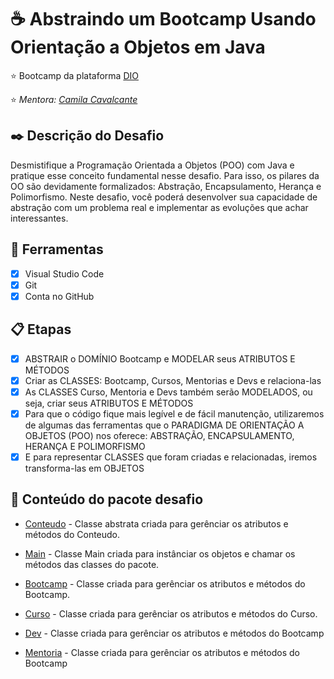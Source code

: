 # :coffee: Abstraindo um Bootcamp Usando Orientação a Objetos em Java

:star: Bootcamp da plataforma [DIO](https://web.dio.me/)

:star: _Mentora: [Camila Cavalcante](https://web.dio.me/lab/abstraindo-um-bootcamp-usando-orientacao-objetos-em-java/learning/github.com/cami-la)_


## :black_nib: Descrição do Desafio
Desmistifique a Programação Orientada a Objetos (POO) com Java e pratique esse conceito fundamental nesse desafio. Para isso, os pilares da OO são devidamente formalizados: Abstração, Encapsulamento, Herança e Polimorfismo. Neste desafio, você poderá desenvolver sua capacidade de abstração com um problema real e implementar as evoluções que achar interessantes. 

## :wrench: Ferramentas
- [x] Visual Studio Code
- [x] Git
- [x] Conta no GitHub

## :clipboard: Etapas
- [x] ABSTRAIR o DOMÍNIO Bootcamp e MODELAR seus ATRIBUTOS E MÉTODOS
- [x] Criar as CLASSES: Bootcamp, Cursos, Mentorias e Devs e relaciona-las
- [x] As CLASSES Curso, Mentoria e Devs também serão MODELADOS, ou seja, criar seus ATRIBUTOS E MÉTODOS
- [x] Para que o código fique mais legível e de fácil manutenção, utilizaremos de algumas das ferramentas que o PARADIGMA DE ORIENTAÇÃO A OBJETOS (POO) nos oferece: ABSTRAÇÃO, ENCAPSULAMENTO, HERANÇA E POLIMORFISMO
- [x] E para representar CLASSES que foram criadas e relacionadas, iremos transforma-las em OBJETOS

## :open_file_folder: Conteúdo do pacote desafio 
-  [Conteudo](desafio-dio-poo/src/desafio/dominio/Conteudo.java) - Classe abstrata criada para gerênciar os atributos e métodos do Conteudo.
- [Main](desafio-dio-poo/src/Main.java) - Classe Main criada para instânciar os objetos e chamar os métodos das classes do pacote.
- [Bootcamp](desafio-dio-poo/src/desafio/dominio/Bootcamp.java) - Classe criada para gerênciar os atributos e métodos do Bootcamp.

-  [Curso](desafio-dio-poo/src/desafio/dominio/Curso.java) - Classe criada para gerênciar os atributos e métodos do Curso.
- [Dev](desafio-dio-poo/src/desafio/dominio/Dev.java) - Classe criada para gerênciar os atributos e métodos do Bootcamp
- [Mentoria](desafio-dio-poo/src/desafio/dominio/Mentoria.java) - Classe criada para gerênciar os atributos e métodos do Bootcamp



